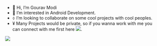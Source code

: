 - 👋 Hi, I’m Gourav Modi
- 👀 I’m interested in Android Development.
- ⏀ I’m looking to collaborate on some cool projects with cool peoples.
- ¥ Many Projects would be private, so if you wanna work with me you can connect with me first here ![](https://www.linkedin.com/in/gourav-modi-10b3591a1/).

![](https://komarev.com/ghpvc/?username=vickyjsr&color=blue)
